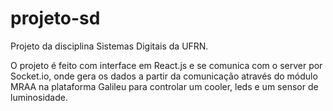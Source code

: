 # projeto-sd

Projeto da disciplina Sistemas Digitais da UFRN.

O projeto é feito com interface em React.js e se comunica com o server por Socket.io, onde gera os dados a partir da comunicação através do módulo MRAA na plataforma Galileu para controlar um cooler, leds e um sensor de luminosidade.
